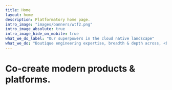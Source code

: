 ```yaml
---
title: Home
layout: home
description: Platformatory home page.
intro_image: "images/banners/wtf2.png"
intro_image_absolute: true
intro_image_hide_on_mobile: true
what_we_do_label: "Our superpowers in the cloud native landscape"
what_we_do: "Boutique engineering expertise, breadth & depth across, <br><strong>Hyperscale Data, Event Streaming, Machine Learning and API-based connectivity</strong>."
---
```


# Co-create modern products & platforms.
